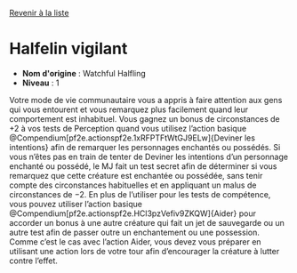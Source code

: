 [Revenir à la liste](list.md)

# Halfelin vigilant

 * **Nom d'origine** : Watchful Halfling
 * **Niveau** : 1


<p>Votre mode de vie communautaire vous a appris à faire attention aux gens qui vous entourent et vous remarquez plus facilement quand leur comportement est inhabituel. Vous gagnez un bonus de circonstances de +2 à vos tests de Perception quand vous utilisez l’action basique @Compendium[pf2e.actionspf2e.1xRFPTFtWtGJ9ELw]{Deviner les intentions} afin de remarquer les personnages enchantés ou possédés. Si vous n’êtes pas en train de tenter de Deviner les intentions d’un personnage enchanté ou possédé, le MJ fait un test secret afin de déterminer si vous remarquez que cette créature est enchantée ou possédée, sans tenir compte des circonstances habituelles et en appliquant un malus de circonstances de −2. En plus de l’utiliser pour les tests de compétence, vous pouvez utiliser l’action basique @Compendium[pf2e.actionspf2e.HCl3pzVefiv9ZKQW]{Aider} pour accorder un bonus à une autre créature qui fait un jet de sauvegarde ou un autre test afin de passer outre un enchantement ou une possession. Comme c’est le cas avec l’action Aider, vous devez vous préparer en utilisant une action lors de votre tour afin d’encourager la créature à lutter contre l’effet.</p>